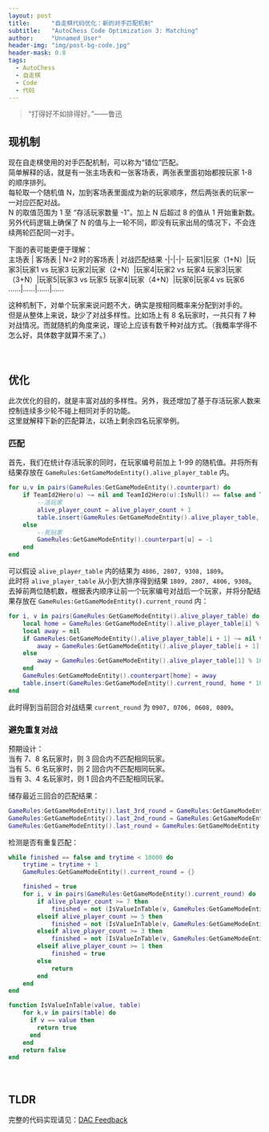```yaml
---
layout: post
title: 		"自走棋代码优化：新的对手匹配机制"
subtitle: 	"AutoChess Code Optimization 3: Matching"
author: 	"Unnamed_User"
header-img: "img/post-bg-code.jpg"
header-mask: 0.8
tags:
  - AutoChess
  - 自走棋
  - Code
  - 代码
---
```


  

> “打得好不如排得好。”——鲁迅

## 现机制

现在自走棋使用的对手匹配机制，可以称为“错位”匹配。  
简单解释的话，就是有一张主场表和一张客场表，两张表里面初始都按玩家 1-8 的顺序排列。  
每轮取一个随机值 N，加到客场表里面成为新的玩家顺序，然后两张表的玩家一一对应匹配对战。  
N 的取值范围为 1 至 “存活玩家数量 -1”。加上 N 后超过 8 的值从 1 开始重新数。  
另外代码逻辑上确保了 N 的值与上一轮不同，即没有玩家出局的情况下，不会连续两轮匹配同一对手。  

下面的表可能更便于理解：  
主场表 | 客场表 | N=2 时的客场表 | 对战匹配结果
-|-|-|-
玩家1|玩家（1+N）|玩家3|玩家1 vs 玩家3
玩家2|玩家（2+N）|玩家4|玩家2 vs 玩家4
玩家3|玩家（3+N）|玩家5|玩家3 vs 玩家5
玩家4|玩家（4+N）|玩家6|玩家4 vs 玩家6
……|……|……|……

这种机制下，对单个玩家来说问题不大，确实是按相同概率来分配到对手的。  
但是从整体上来说，缺少了对战多样性。比如场上有 8 名玩家时，一共只有 7 种对战情况。而就随机的角度来说，理论上应该有数千种对战方式。（我概率学得不怎么好，具体数字就算不来了。）

　　

## 优化

此次优化的目的，就是丰富对战的多样性。另外，我还增加了基于存活玩家人数来控制连续多少轮不碰上相同对手的功能。  
这里就解释下新的匹配算法，以场上剩余四名玩家举例。  

### 匹配
首先，我们在统计存活玩家的同时，在玩家编号前加上 1-99 的随机值。并将所有结果存放在 `GameRules:GetGameModeEntity().alive_player_table` 内。
```lua
for u,v in pairs(GameRules:GetGameModeEntity().counterpart) do
	if TeamId2Hero(u) ~= nil and TeamId2Hero(u):IsNull() == false and TeamId2Hero(u):IsAlive() == true then
		--活玩家
		alive_player_count = alive_player_count + 1
		table.insert(GameRules:GetGameModeEntity().alive_player_table, RandomInt(1, 99) * 100 + u)
	else
		--死玩家
		GameRules:GetGameModeEntity().counterpart[u] = -1
	end
end
```

可以假设 `alive_player_table` 内的结果为 `4806, 2807, 9308, 1809`。  
此时将 `alive_player_table` 从小到大排序得到结果 `1809, 2807, 4806, 9308`。
去掉前两位随机数，根据表内顺序让前一个玩家编号对战后一个玩家，并将分配结果存放在 `GameRules:GetGameModeEntity().current_round` 内：
```lua
for i, v in pairs(GameRules:GetGameModeEntity().alive_player_table) do
	local home = GameRules:GetGameModeEntity().alive_player_table[i] % 100
	local away = nil
	if GameRules:GetGameModeEntity().alive_player_table[i + 1] ~= nil then
		away = GameRules:GetGameModeEntity().alive_player_table[i + 1] % 100
	else
		away = GameRules:GetGameModeEntity().alive_player_table[1] % 100
	end
	GameRules:GetGameModeEntity().counterpart[home] = away
	table.insert(GameRules:GetGameModeEntity().current_round, home * 100 + away)
end
```
此时得到当前回合对战结果 `current_round` 为 `0907, 0706, 0608, 0809`。

### 避免重复对战
预期设计：  
当有 7、8 名玩家时，则 3 回合内不匹配相同玩家。  
当有 5、6 名玩家时，则 2 回合内不匹配相同玩家。  
当有 3、4 名玩家时，则 1 回合内不匹配相同玩家。  

储存最近三回合的匹配结果：
```lua
GameRules:GetGameModeEntity().last_3rd_round = GameRules:GetGameModeEntity().last_2nd_round
GameRules:GetGameModeEntity().last_2nd_round = GameRules:GetGameModeEntity().last_round
GameRules:GetGameModeEntity().last_round = GameRules:GetGameModeEntity().current_round
```

检测是否有重复匹配：
```lua
while finished == false and trytime < 10000 do
	trytime = trytime + 1
	GameRules:GetGameModeEntity().current_round = {}

	finished = true
	for i, v in pairs(GameRules:GetGameModeEntity().current_round) do
		if alive_player_count >= 7 then
			finished = not (IsValueInTable(v, GameRules:GetGameModeEntity().last_round) or IsValueInTable(v, GameRules:GetGameModeEntity().last_2nd_round) or IsValueInTable(v, GameRules:GetGameModeEntity().last_3rd_round))
		elseif alive_player_count >= 5 then 
			finished = not (IsValueInTable(v, GameRules:GetGameModeEntity().last_round) or IsValueInTable(v, GameRules:GetGameModeEntity().last_2nd_round))
		elseif alive_player_count >= 3 then 
			finished = not (IsValueInTable(v, GameRules:GetGameModeEntity().last_round))
		elseif alive_player_count >= 1 then 
			finished = true
		else
			return
		end
	end
end

function IsValueInTable(value, table)
	for k,v in pairs(table) do
	  if v == value then
	  	return true
	  end
	end
	return false
end
```

　　

## TLDR
完整的代码实现请见：[DAC Feedback](https://github.com/zizouqi/DAC-Feedback/blob/master/2019-06/%5B0609%5D%E4%BC%98%E5%8C%96%EF%BC%9A%E6%96%B0%E7%9A%84%E5%AF%B9%E6%89%8B%E5%8C%B9%E9%85%8D%E6%9C%BA%E5%88%B6/addon_game_mode.lua)